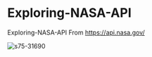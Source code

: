 # Exploring-NASA-API
 Exploring-NASA-API From https://api.nasa.gov/
 
![s75-31690](https://user-images.githubusercontent.com/6303278/186724943-0e5b153f-6870-4a79-ad88-33aac8fb87de.jpeg)

